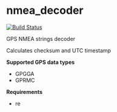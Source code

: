 # nmea_decoder
[![Build Status](https://travis-ci.org/dittohead/nmea_decoder.svg?branch=master)](https://travis-ci.org/dittohead/nmea_decoder)

GPS NMEA strings decoder 

Calculates checksum and UTC timestamp

**Supported GPS data types**
* GPGGA
* GPRMC

**Requirements**
* re

